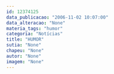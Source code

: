 ```yaml
---
id: 12374125
data_publicacao: "2006-11-02 10:07:00"
data_alteracao: "None"
materia_tags: "humor"
categoria: "Notícias"
title: "HUMOR"
sutia: "None"
chapeu: "None"
autor: "None"
imagem: "None"
---
```

<p> </p>
